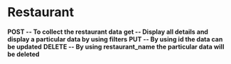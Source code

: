 # Restaurant
**POST -- To collect the restaurant data**
**get -- Display all details and display a particular data by using filters**
**PUT -- By using id the data can be updated**
**DELETE -- By using restaurant_name the particular data will be deleted**
